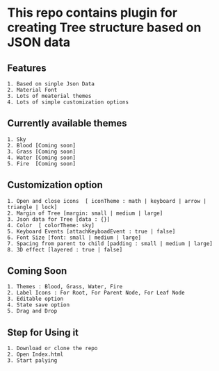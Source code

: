 # This repo contains plugin for creating Tree structure based on JSON data

## Features
```
1. Based on sinple Json Data
2. Material Font
3. Lots of meaterial themes
4. Lots of simple customization options
```

## Currently available themes
```
1. Sky
2. Blood [Coming soon]
3. Grass [Coming soon]
4. Water [Coming soon]
5. Fire  [Coming soon]
```

## Customization option
```
1. Open and close icons  [ iconTheme : math | keyboard | arrow | triangle | lock]
2. Margin of Tree [margin: small | medium | large]
3. Json data for Tree [data : {}]
4. Color  [ colorTheme: sky]
5. Keyboard Events [attachKeyboadEvent : true | false]
6. Font Size [font: small | medium | large]
7. Spacing from parent to child [padding : small | medium | large]
8. 3D effect [layered : true | false]
```

## Coming Soon 
```
1. Themes : Blood, Grass, Water, Fire
2. Label Icons : For Root, For Parent Node, For Leaf Node
3. Editable option
4. State save option
5. Drag and Drop
```

## Step for Using it
```
1. Download or clone the repo
2. Open Index.html
3. Start palying 
```

